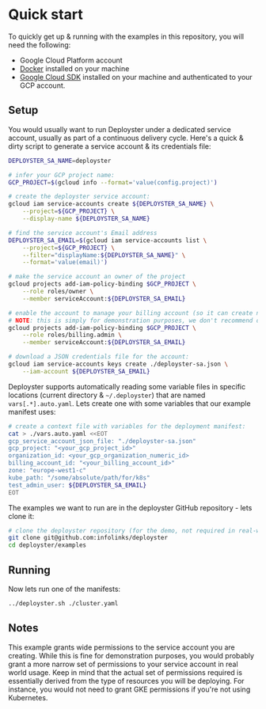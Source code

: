 # Quick start

To quickly get up & running with the examples in this repository, you
will need the following:

- Google Cloud Platform account
- [Docker][1] installed on your machine
- [Google Cloud SDK][2] installed on your machine and authenticated to
your GCP account.

## Setup

You would usually want to run Deployster under a dedicated service
account, usually as part of a continuous delivery cycle. Here's a quick
& dirty script to generate a service account & its credentials file:

```bash
DEPLOYSTER_SA_NAME=deployster

# infer your GCP project name:
GCP_PROJECT=$(gcloud info --format='value(config.project)')

# create the deployster service account:
gcloud iam service-accounts create ${DEPLOYSTER_SA_NAME} \
    --project=${GCP_PROJECT} \
    --display-name ${DEPLOYSTER_SA_NAME}

# find the service account's Email address
DEPLOYSTER_SA_EMAIL=$(gcloud iam service-accounts list \
    --project=${GCP_PROJECT} \
    --filter="displayName:${DEPLOYSTER_SA_NAME}" \
    --format='value(email)')

# make the service account an owner of the project
gcloud projects add-iam-policy-binding $GCP_PROJECT \
    --role roles/owner \
    --member serviceAccount:${DEPLOYSTER_SA_EMAIL}

# enable the account to manage your billing account (so it can create new projects under it)
# NOTE: this is simply for demonstration purposes, we don't recommend doing this in a real environment.
gcloud projects add-iam-policy-binding $GCP_PROJECT \
    --role roles/billing.admin \
    --member serviceAccount:${DEPLOYSTER_SA_EMAIL}

# download a JSON credentials file for the account:
gcloud iam service-accounts keys create ./deployster-sa.json \
    --iam-account ${DEPLOYSTER_SA_EMAIL}
```

Deployster supports automatically reading some variable files in
specific locations (current directory & `~/.deployster`) that are named
`vars[.*].auto.yaml`. Lets create one with some variables that our
example manifest uses:

```bash
# create a context file with variables for the deployment manifest:
cat > ./vars.auto.yaml <<EOT
gcp_service_account_json_file: "./deployster-sa.json"
gcp_project: "<your_gcp_project_id>"
organization_id: <your_gcp_organization_numeric_id>
billing_account_id: "<your_billing_account_id>"
zone: "europe-west1-c"
kube_path: "/some/absolute/path/for/k8s"
test_admin_user: ${DEPLOYSTER_SA_EMAIL}
EOT
```

The examples we want to run are in the deployster GitHub repository -
lets clone it:

```bash
# clone the deployster repository (for the demo, not required in real-world)
git clone git@github.com:infolinks/deployster
cd deployster/examples
```

## Running

Now lets run one of the manifests:

```bash
../deployster.sh ./cluster.yaml
```

## Notes

This example grants wide permissions to the service account you are
creating. While this is fine for demonstration purposes, you would
probably grant a more narrow set of permissions to your service account
in real world usage. Keep in mind that the actual set of permissions
required is essentially derived from the type of resources you will be
deploying. For instance, you would not need to grant GKE permissions if
you're not using Kubernetes.

[1]: https://docs.docker.com/engine/installation/
[2]: https://cloud.google.com/sdk/downloads#interactive
